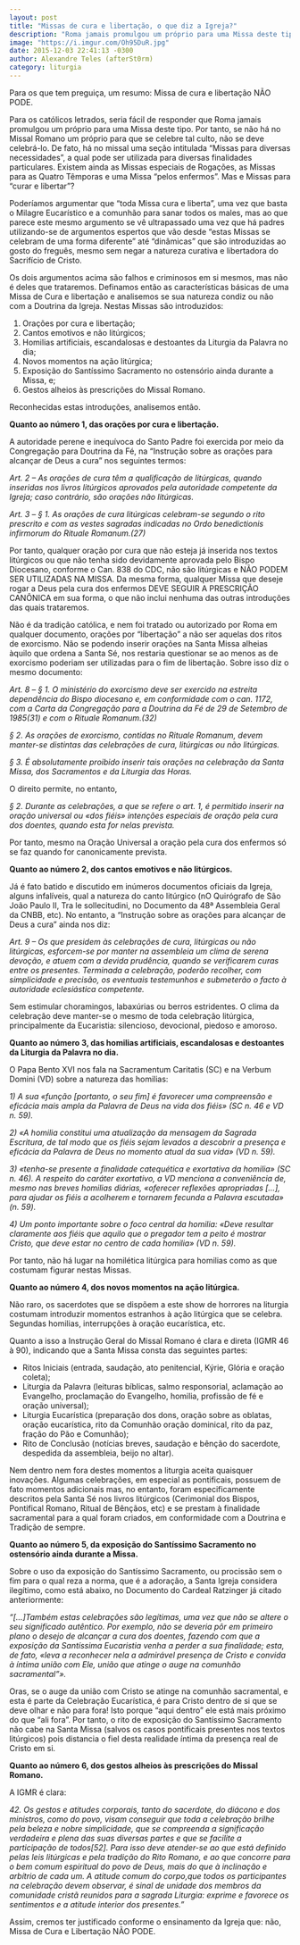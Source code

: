 ```yaml
---
layout: post
title: "Missas de cura e libertação, o que diz a Igreja?"
description: "Roma jamais promulgou um próprio para uma Missa deste tipo."
image: "https://i.imgur.com/Oh95DuR.jpg"
date: 2015-12-03 22:41:13 -0300
author: Alexandre Teles (afterSt0rm)
category: liturgia
---
```


Para os que tem preguiça, um resumo: Missa de cura e libertação NÃO PODE.

Para os católicos letrados, seria fácil de responder que Roma jamais promulgou um próprio para uma Missa deste tipo. Por tanto, se não há no Missal Romano um próprio para que se celebre tal culto, não se deve celebrá-lo. De fato, há no missal uma seção intitulada “Missas para diversas necessidades”, a qual pode ser utilizada para diversas finalidades particulares. Existem ainda as Missas especiais de Rogações, as Missas para as Quatro Têmporas e uma Missa “pelos enfermos”. Mas e Missas para “curar e libertar”?

Poderíamos argumentar que “toda Missa cura e liberta”, uma vez que basta o Milagre Eucarístico e a comunhão para sanar todos os males, mas ao que parece este mesmo argumento se vê ultrapassado uma vez que há padres utilizando-se de argumentos espertos que vão desde “estas Missas se celebram de uma forma diferente” até “dinâmicas” que são introduzidas ao gosto do freguês, mesmo sem negar a natureza curativa e libertadora do Sacrifício de Cristo.

Os dois argumentos acima são falhos e criminosos em si mesmos, mas não é deles que trataremos. Definamos então as características básicas de uma Missa de Cura e libertação e analisemos se sua natureza condiz ou não com a Doutrina da Igreja. Nestas Missas são introduzidos:

1. Orações por cura e libertação;
2. Cantos emotivos e não litúrgicos;
3. Homilias artificiais, escandalosas e destoantes da Liturgia da Palavra no dia;
4. Novos momentos na ação litúrgica;
5. Exposição do Santíssimo Sacramento no ostensório ainda durante a Missa, e;
6. Gestos alheios às prescrições do Missal Romano.

Reconhecidas estas introduções, analisemos então.

**Quanto ao número 1, das orações por cura e libertação.**

A autoridade perene e inequívoca do Santo Padre foi exercida por meio da Congregação para Doutrina da Fé, na “Instrução sobre as orações para alcançar de Deus a cura” nos seguintes termos:

*Art. 2 – As orações de cura têm a qualificação de litúrgicas, quando inseridas nos livros litúrgicos aprovados pela autoridade competente da Igreja; caso contrário, são orações não litúrgicas.*

*Art. 3 – § 1. As orações de cura litúrgicas celebram-se segundo o rito prescrito e com as vestes sagradas indicadas no Ordo benedictionis infirmorum do Rituale Romanum.(27)*

Por tanto, qualquer oração por cura que não esteja já inserida nos textos litúrgicos ou que não tenha sido devidamente aprovada pelo Bispo Diocesano, conforme o Can. 838 do CDC, não são litúrgicas e NÃO PODEM SER UTILIZADAS NA MISSA. Da mesma forma, qualquer Missa que deseje rogar a Deus pela cura dos enfermos DEVE SEGUIR A PRESCRIÇÃO CANÔNICA em sua forma, o que não inclui nenhuma das outras introduções das quais trataremos.

Não é da tradição católica, e nem foi tratado ou autorizado por Roma em qualquer documento, orações por “libertação” a não ser aquelas dos ritos de exorcismo. Não se podendo inserir orações na Santa Missa alheias àquilo que ordena a Santa Sé, nos restaria questionar se ao menos as de exorcismo poderiam ser utilizadas para o fim de libertação. Sobre isso diz o mesmo documento:

*Art. 8 – § 1. O ministério do exorcismo deve ser exercido na estreita dependência do Bispo diocesano e, em conformidade com o can. 1172, com a Carta da Congregação para a Doutrina da Fé de 29 de Setembro de 1985(31) e com o Rituale Romanum.(32)*

*§ 2. As orações de exorcismo, contidas no Rituale Romanum, devem manter-se distintas das celebrações de cura, litúrgicas ou não litúrgicas.*

*§ 3. É absolutamente proibido inserir tais orações na celebração da Santa Missa, dos Sacramentos e da Liturgia das Horas.*

O direito permite, no entanto,

*§ 2. Durante as celebrações, a que se refere o art. 1, é permitido inserir na oração universal ou «dos fiéis» intenções especiais de oração pela cura dos doentes, quando esta for nelas prevista.*

Por tanto, mesmo na Oração Universal a oração pela cura dos enfermos só se faz quando for canonicamente prevista.

**Quanto ao número 2, dos cantos emotivos e não litúrgicos.**

Já é fato batido e discutido em inúmeros documentos oficiais da Igreja, alguns infalíveis, qual a natureza do canto litúrgico (nO Quirógrafo de São João Paulo II, Tra le sollecitudini, no Documento da 48ª Assembleia Geral da CNBB, etc). No entanto, a “Instrução sobre as orações para alcançar de Deus a cura” ainda nos diz:

*Art. 9 – Os que presidem às celebrações de cura, litúrgicas ou não litúrgicas, esforcem-se por manter na assembleia um clima de serena devoção, e atuem com a devida prudência, quando se verificarem curas entre os presentes. Terminada a celebração, poderão recolher, com simplicidade e precisão, os eventuais testemunhos e submeterão o facto à autoridade eclesiástica competente.*

Sem estimular choramingos, labaxúrias ou berros estridentes. O clima da celebração deve manter-se o mesmo de toda celebração litúrgica, principalmente da Eucaristia: silencioso, devocional, piedoso e amoroso.

**Quanto ao número 3, das homilias artificiais, escandalosas e destoantes da Liturgia da Palavra no dia.**

O Papa Bento XVI nos fala na Sacramentum Caritatis (SC) e na Verbum Domini (VD) sobre a natureza das homilias:

*1) A sua «função [portanto, o seu fim] é favorecer uma compreensão e eficácia mais ampla da Palavra de Deus na vida dos fiéis» (SC n. 46 e VD n. 59).*

*2) «A homilia constitui uma atualização da mensagem da Sagrada Escritura, de tal modo que os fiéis sejam levados a descobrir a presença e eficácia da Palavra de Deus no momento atual da sua vida» (VD n. 59).*

*3) «tenha-se presente a finalidade catequética e exortativa da homilia» (SC n. 46). A respeito do caráter exortativo, a VD menciona a conveniência de, mesmo nas breves homilias diárias, «oferecer reflexões apropriadas […], para ajudar os fiéis a acolherem e tornarem fecunda a Palavra escutada» (n. 59).*

*4) Um ponto importante sobre o foco central da homilia: «Deve resultar claramente aos fiéis que aquilo que o pregador tem a peito é mostrar Cristo, que deve estar no centro de cada homilia» (VD n. 59).*

Por tanto, não há lugar na homilética litúrgica para homilias como as que costumam figurar nestas Missas.

**Quanto ao número 4, dos novos momentos na ação litúrgica.**

Não raro, os sacerdotes que se dispõem a este show de horrores na liturgia costumam introduzir momentos estranhos à ação litúrgica que se celebra. Segundas homilias, interrupções à oração eucarística, etc.

Quanto a isso a Instrução Geral do Missal Romano é clara e direta (IGMR 46 à 90), indicando que a Santa Missa consta das seguintes partes:

- Ritos Iniciais (entrada, saudação, ato penitencial, Kýrie, Glória e oração coleta);
- Liturgia da Palavra (leituras bíblicas, salmo responsorial, aclamação ao Evangelho, proclamação do Evangelho, homilia, profissão de fé e oração universal);
- Liturgia Eucarística (preparação dos dons, oração sobre as oblatas, oração eucarística, rito da Comunhão oração dominical, rito da paz, fração do Pão e Comunhão);
- Rito de Conclusão (notícias breves, saudação e bênção do sacerdote, despedida da assembleia, beijo no altar).

Nem dentro nem fora destes momentos a liturgia aceita quaisquer inovações. Algumas celebrações, em especial as pontificais, possuem de fato momentos adicionais mas, no entanto, foram especificamente descritos pela Santa Sé nos livros litúrgicos (Cerimonial dos Bispos, Pontifical Romano, Ritual de Bênçãos, etc) e se prestam à finalidade sacramental para a qual foram criados, em conformidade com a Doutrina e Tradição de sempre.

**Quanto ao número 5, da exposição do Santíssimo Sacramento no ostensório ainda durante a Missa.**

Sobre o uso da exposição do Santíssimo Sacramento, ou procissão sem o fim para o qual reza a norma, que é a adoração, a Santa Igreja considera ilegítimo, como está abaixo, no Documento do Cardeal Ratzinger já citado anteriormente:

*“[…]Também estas celebrações são legítimas, uma vez que não se altere o seu significado autêntico. Por exemplo, não se deveria pôr em primeiro plano o desejo de alcançar a cura dos doentes, fazendo com que a exposição da Santíssima Eucaristia venha a perder a sua finalidade; esta, de fato, «leva a reconhecer nela a admirável presença de Cristo e convida à íntima união com Ele, união que atinge o auge na comunhão sacramental”».*

Oras, se o auge da união com Cristo se atinge na comunhão sacramental, e esta é parte da Celebração Eucarística, é para Cristo dentro de si que se deve olhar e não para fora! Isto porque “aqui dentro” ele está mais próximo do que “ali fora”. Por tanto, o rito de exposição do Santíssimo Sacramento não cabe na Santa Missa (salvos os casos pontificais presentes nos textos litúrgicos) pois distancia o fiel desta realidade íntima da presença real de Cristo em si.

**Quanto ao número 6, dos gestos alheios às prescrições do Missal Romano.**

A IGMR é clara:

*42. Os gestos e atitudes corporais, tanto do sacerdote, do diácono e dos ministros, como do povo, visam conseguir que toda a celebração brilhe pela beleza e nobre simplicidade, que se compreenda a significação verdadeira e plena das suas diversas partes e que se facilite a participação de todos[52]. Para isso deve atender-se ao que está definido pelas leis litúrgicas e pela tradição do Rito Romano, e ao que concorre para o bem comum espiritual do povo de Deus, mais do que à inclinação e arbítrio de cada um. A atitude comum do corpo,que todos os participantes na celebração devem observar, é sinal de unidade dos membros da comunidade cristã reunidos para a sagrada Liturgia: exprime e favorece os sentimentos e a atitude interior dos presentes.”*

Assim, cremos ter justificado conforme o ensinamento da Igreja que: não, Missa de Cura e Libertação NÃO PODE.